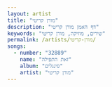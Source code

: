 ```yaml
---
layout: artist
title: "מורן קריטי"
description: "דף האמן מורן קריטי"
keywords: "שירים, מוזיקה, מורן קריטי"
permalink: /artists/מורן-קריטי/
songs:
  - number: "32889"
    name: "זאת התפילה"
    album: "סינגלים"
    artist: "מורן קריטי"
---
```

